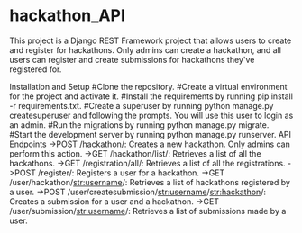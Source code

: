 # hackathon_API
This project is a Django REST Framework project that allows users to create and register for hackathons. Only admins can create a hackathon, and all users can register and create submissions for hackathons they've registered for.

Installation and Setup
#Clone the repository.
#Create a virtual environment for the project and activate it.
#Install the requirements by running pip install -r requirements.txt.
#Create a superuser by running python manage.py createsuperuser and following the prompts. You will use this user to login as an admin.
#Run the migrations by running python manage.py migrate.
#Start the development server by running python manage.py runserver.
  API Endpoints
->POST /hackathon/: Creates a new hackathon. Only admins can perform this action.
->GET /hackathon/list/: Retrieves a list of all the hackathons.
->GET /registration/all/: Retrieves a list of all the registrations.
->POST /register/: Registers a user for a hackathon.
->GET /user/hackathon/<str:username>/: Retrieves a list of hackathons registered by a user.
->POST /user/createsubmission/<str:username>/<str:hackathon>/: Creates a submission for a user and a hackathon.
->GET /user/submission/<str:username>/: Retrieves a list of submissions made by a user.

